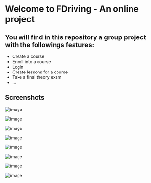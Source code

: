 # **Welcome to FDriving - An online project**
## **You will find in this repository a group project with the followings features:**
- Create a course
- Enroll into a course
- Login
- Create lessons for a course
- Take a final theory exam
- ...
  
## **Screenshots**
![image](https://github.com/Stayer1231/Support-Learning-Driver-License-Exam/assets/89825940/e93c92c1-9805-48f1-a99d-58d3f5b32e78)

![image](https://github.com/Stayer1231/Support-Learning-Driver-License-Exam/assets/89825940/08c4c070-640d-420a-a3f9-d6e908a5dd26)

![image](https://github.com/Stayer1231/Support-Learning-Driver-License-Exam/assets/89825940/ac6fe6d0-50bd-493f-bb6c-f9f7566e427a)

![image](https://github.com/Stayer1231/Support-Learning-Driver-License-Exam/assets/89825940/63a65124-beb4-459b-ad44-874bbc55d7b3)

![image](https://github.com/Stayer1231/Support-Learning-Driver-License-Exam/assets/89825940/53cab50c-d266-42f5-b579-61feb7daf3e4)

![image](https://github.com/Stayer1231/Support-Learning-Driver-License-Exam/assets/89825940/d89b5e22-5beb-40d7-a194-3f62bd7d645d)

![image](https://github.com/Stayer1231/Support-Learning-Driver-License-Exam/assets/89825940/cfd88760-3a1d-4d27-8076-a2262094f3e4)

![image](https://github.com/Stayer1231/Support-Learning-Driver-License-Exam/assets/89825940/99f51931-1bcf-474b-8ad6-841c0d420305)
